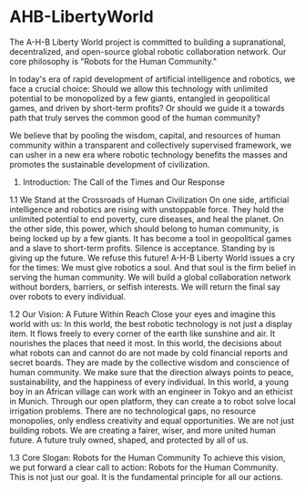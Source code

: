 # AHB-LibertyWorld
The A-H-B Liberty World project is committed to building a supranational, decentralized, and open-source global robotic collaboration network. Our core philosophy is "Robots for the Human Community." 

In today's era of rapid development of artificial intelligence and robotics, we face a crucial choice: Should we allow this technology with unlimited potential to be monopolized by a few giants, entangled in geopolitical games, and driven by short-term profits? Or should we guide it a towards path that truly serves the common good of the human community?

We believe that by pooling the wisdom, capital, and resources of human community within a transparent and collectively supervised framework, we can usher in a new era where robotic technology benefits the masses and promotes the sustainable development of civilization.

1. Introduction: The Call of the Times and Our Response

1.1 We Stand at the Crossroads of Human Civilization
On one side, artificial intelligence and robotics are rising with unstoppable force. They hold the unlimited potential to end poverty, cure diseases, and heal the planet.
On the other side, this power, which should belong to human community, is being locked up by a few giants. It has become a tool in geopolitical games and a slave to short-term profits.
Silence is acceptance. Standing by is giving up the future.
We refuse this future! A-H-B Liberty World issues a cry for the times: We must give robotics a soul. And that soul is the firm belief in serving the human community. We will build a global collaboration network without borders, barriers, or selfish interests. We will return the final say over robots to every individual.

1.2 Our Vision: A Future Within Reach
Close your eyes and imagine this world with us:
In this world, the best robotic technology is not just a display item. It flows freely to every corner of the earth like sunshine and air. It nourishes the places that need it most.
In this world, the decisions about what robots can and cannot do are not made by cold financial reports and secret boards. They are made by the collective wisdom and conscience of human community. We make sure that the direction always points to peace, sustainability, and the happiness of every individual.
In this world, a young boy in an African village can work with an engineer in Tokyo and an ethicist in Munich. Through our open platform, they can create a to robot solve local irrigation problems. There are no technological gaps, no resource monopolies, only endless creativity and equal opportunities.
We are not just building robots. We are creating a fairer, wiser, and more united human future. A future truly owned, shaped, and protected by all of us.

1.3 Core Slogan: Robots for the Human Community
To achieve this vision, we put forward a clear call to action:
Robots for the Human Community.
This is not just our goal. It is the fundamental principle for all our actions.

